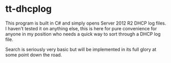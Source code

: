 # tt-dhcplog

This program is built in C# and simply opens Server 2012 R2 DHCP log files.
I haven't tested it on anything else, this is here for pure convenience for anyone in my position who needs a quick way to sort through a DHCP log file.

Search is seriously very basic but will be implemented in its full glory at some point down the road.
